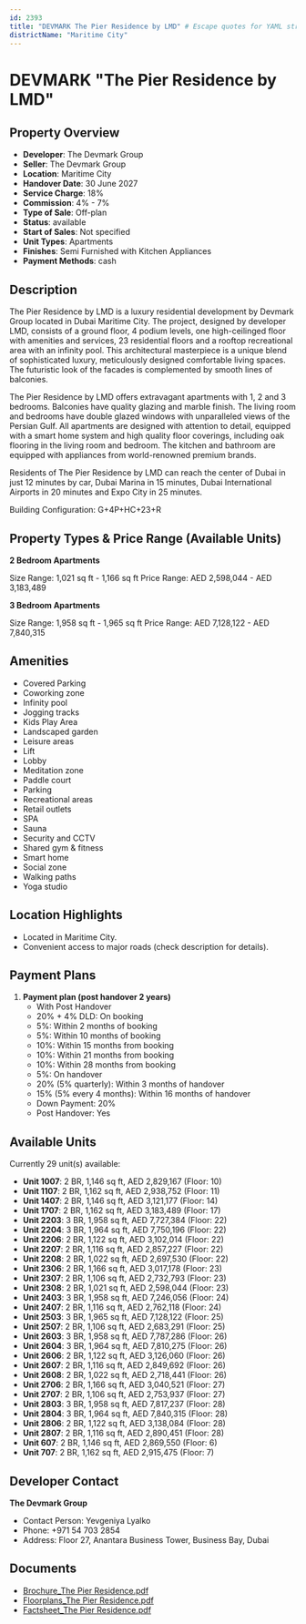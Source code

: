 ```yaml
---
id: 2393
title: "DEVMARK The Pier Residence by LMD" # Escape quotes for YAML string
districtName: "Maritime City"
---
```


# DEVMARK "The Pier Residence by LMD"

## Property Overview
- **Developer**: The Devmark Group
- **Seller**: The Devmark Group
- **Location**: Maritime City
- **Handover Date**: 30 June 2027
- **Service Charge**: 18%
- **Commission**: 4% - 7%
- **Type of Sale**: Off-plan
- **Status**: available
- **Start of Sales**: Not specified
- **Unit Types**: Apartments
- **Finishes**: Semi Furnished with Kitchen Appliances
- **Payment Methods**: cash

## Description
The Pier Residence by LMD is a luxury residential development by Devmark Group located in Dubai Maritime City. The project, designed by developer LMD, consists of a ground floor, 4 podium levels, one high-ceilinged floor with amenities and services, 23 residential floors and a rooftop recreational area with an infinity pool. This architectural masterpiece is a unique blend of sophisticated luxury, meticulously designed comfortable living spaces. The futuristic look of the facades is complemented by smooth lines of balconies.

The Pier Residence by LMD offers extravagant apartments with 1, 2 and 3 bedrooms. Balconies have quality glazing and marble finish. The living room and bedrooms have double glazed windows with unparalleled views of the Persian Gulf. All apartments are designed with attention to detail, equipped with a smart home system and high quality floor coverings, including oak flooring in the living room and bedroom. The kitchen and bathroom are equipped with appliances from world-renowned premium brands.

Residents of The Pier Residence by LMD can reach the center of Dubai in just 12 minutes by car, Dubai Marina in 15 minutes, Dubai International Airports in 20 minutes and Expo City in 25 minutes.

Building Configuration: G+4P+HC+23+R

## Property Types & Price Range (Available Units)
**2 Bedroom Apartments**

Size Range: 1,021 sq ft - 1,166 sq ft
Price Range: AED 2,598,044 - AED 3,183,489

**3 Bedroom Apartments**

Size Range: 1,958 sq ft - 1,965 sq ft
Price Range: AED 7,128,122 - AED 7,840,315

## Amenities
- Covered Parking
- Coworking zone
- Infinity pool
- Jogging tracks
- Kids Play Area
- Landscaped garden
- Leisure areas
- Lift
- Lobby
- Meditation zone
- Paddle court
- Parking
- Recreational areas
- Retail outlets
- SPA
- Sauna
- Security and CCTV
- Shared gym & fitness
- Smart home
- Social zone
- Walking paths
- Yoga studio

## Location Highlights
- Located in Maritime City.
- Convenient access to major roads (check description for details).

## Payment Plans
1. **Payment plan (post handover 2 years)**
   - With Post Handover
   - 20% + 4% DLD: On booking
   - 5%: Within 2 months of booking
   - 5%: Within 10 months of booking
   - 10%: Within 15 months from booking
   - 10%: Within 21 months from booking
   - 10%: Within 28 months from booking
   - 5%: On handover
   - 20% (5% quarterly): Within 3 months of handover
   - 15% (5% every 4 months): Within 16 months of handover
   - Down Payment: 20%
   - Post Handover: Yes

## Available Units
Currently 29 unit(s) available:
- **Unit 1007**: 2 BR, 1,146 sq ft, AED 2,829,167 (Floor: 10)
- **Unit 1107**: 2 BR, 1,162 sq ft, AED 2,938,752 (Floor: 11)
- **Unit 1407**: 2 BR, 1,146 sq ft, AED 3,121,177 (Floor: 14)
- **Unit 1707**: 2 BR, 1,162 sq ft, AED 3,183,489 (Floor: 17)
- **Unit 2203**: 3 BR, 1,958 sq ft, AED 7,727,384 (Floor: 22)
- **Unit 2204**: 3 BR, 1,964 sq ft, AED 7,750,196 (Floor: 22)
- **Unit 2206**: 2 BR, 1,122 sq ft, AED 3,102,014 (Floor: 22)
- **Unit 2207**: 2 BR, 1,116 sq ft, AED 2,857,227 (Floor: 22)
- **Unit 2208**: 2 BR, 1,022 sq ft, AED 2,697,530 (Floor: 22)
- **Unit 2306**: 2 BR, 1,166 sq ft, AED 3,017,178 (Floor: 23)
- **Unit 2307**: 2 BR, 1,106 sq ft, AED 2,732,793 (Floor: 23)
- **Unit 2308**: 2 BR, 1,021 sq ft, AED 2,598,044 (Floor: 23)
- **Unit 2403**: 3 BR, 1,958 sq ft, AED 7,246,056 (Floor: 24)
- **Unit 2407**: 2 BR, 1,116 sq ft, AED 2,762,118 (Floor: 24)
- **Unit 2503**: 3 BR, 1,965 sq ft, AED 7,128,122 (Floor: 25)
- **Unit 2507**: 2 BR, 1,106 sq ft, AED 2,683,291 (Floor: 25)
- **Unit 2603**: 3 BR, 1,958 sq ft, AED 7,787,286 (Floor: 26)
- **Unit 2604**: 3 BR, 1,964 sq ft, AED 7,810,275 (Floor: 26)
- **Unit 2606**: 2 BR, 1,122 sq ft, AED 3,126,060 (Floor: 26)
- **Unit 2607**: 2 BR, 1,116 sq ft, AED 2,849,692 (Floor: 26)
- **Unit 2608**: 2 BR, 1,022 sq ft, AED 2,718,441 (Floor: 26)
- **Unit 2706**: 2 BR, 1,166 sq ft, AED 3,040,521 (Floor: 27)
- **Unit 2707**: 2 BR, 1,106 sq ft, AED 2,753,937 (Floor: 27)
- **Unit 2803**: 3 BR, 1,958 sq ft, AED 7,817,237 (Floor: 28)
- **Unit 2804**: 3 BR, 1,964 sq ft, AED 7,840,315 (Floor: 28)
- **Unit 2806**: 2 BR, 1,122 sq ft, AED 3,138,084 (Floor: 28)
- **Unit 2807**: 2 BR, 1,116 sq ft, AED 2,890,451 (Floor: 28)
- **Unit 607**: 2 BR, 1,146 sq ft, AED 2,869,550 (Floor: 6)
- **Unit 707**: 2 BR, 1,162 sq ft, AED 2,915,475 (Floor: 7)

## Developer Contact
**The Devmark Group**
- Contact Person: Yevgeniya Lyalko
- Phone: +971 54 703 2854
- Address: Floor 27, Anantara Business Tower, Business Bay, Dubai

## Documents
- [Brochure_The Pier Residence.pdf](https://cdn.geniemap.net/2024/07/15/ME1peOAEhKKBbWAMcQyxFArnFYdYujWQuyMeIMUK.pdf)
- [Floorplans_The Pier Residence.pdf](https://cdn.geniemap.net/2024/07/17/rC8mAMRx82gx25lT9o6aympJDsgpm6eTfrWqTVof.pdf)
- [Factsheet_The Pier Residence.pdf](https://cdn.geniemap.net/2024/08/30/1yK7cBymqOvmsnbWkLwPny0ghJEhJMcb2oTNrtUN.pdf)

